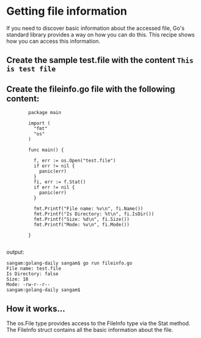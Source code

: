 # Getting file information

If you need to discover basic information about the accessed file, 
Go's standard library provides a way on how you can do this. This recipe shows how you can access this information.


## Create the sample test.file with the content ```This is test file```

## Create the fileinfo.go file with the following content:

```
        package main

        import (
          "fmt"
          "os"
        )

        func main() {

          f, err := os.Open("test.file")
          if err != nil {
            panic(err)
          }
          fi, err := f.Stat()
          if err != nil {
            panic(err)
          }

          fmt.Printf("File name: %v\n", fi.Name())
          fmt.Printf("Is Directory: %t\n", fi.IsDir())
          fmt.Printf("Size: %d\n", fi.Size())
          fmt.Printf("Mode: %v\n", fi.Mode())

        }


```
output:
```
sangam:golang-daily sangam$ go run fileinfo.go 
File name: test.file
Is Directory: false
Size: 18
Mode: -rw-r--r--
sangam:golang-daily sangam$ 

```
## How it works...

The os.File type provides access to the FileInfo type via the Stat method. 
The FileInfo struct contains all the basic information about the file.
